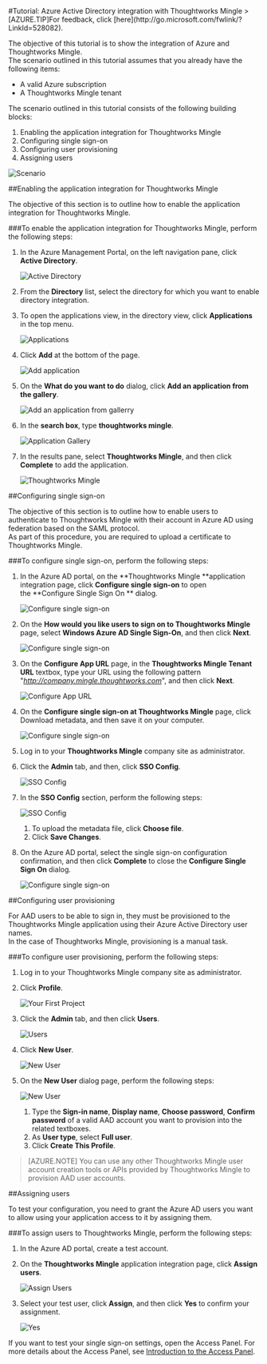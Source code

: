 <properties pageTitle="Tutorial: Azure Active Directory integration with Thoughtworks Mingle | Windows Azure" description="Learn how to use Thoughtworks Mingle with Azure Active Directory to enable single sign-on, automated provisioning, and more!." services="active-directory" authors="MarkusVi"  documentationCenter="na" manager="stevenpo"/>
<tags
	ms.service="active-directory"
	ms.date="08/01/2015"
	wacn.date=""/>
#Tutorial: Azure Active Directory integration with Thoughtworks Mingle
>[AZURE.TIP]For feedback, click [here](http://go.microsoft.com/fwlink/?LinkId=528082).
  
The objective of this tutorial is to show the integration of Azure and Thoughtworks Mingle.  
The scenario outlined in this tutorial assumes that you already have the following items:

-   A valid Azure subscription
-   A Thoughtworks Mingle tenant
  
The scenario outlined in this tutorial consists of the following building blocks:

1.  Enabling the application integration for Thoughtworks Mingle
2.  Configuring single sign-on
3.  Configuring user provisioning
4.  Assigning users

![Scenario](./media/active-directory-saas-thoughtworks-mingle-tutorial/IC785150.png "Scenario")

##Enabling the application integration for Thoughtworks Mingle
  
The objective of this section is to outline how to enable the application integration for Thoughtworks Mingle.

###To enable the application integration for Thoughtworks Mingle, perform the following steps:

1.  In the Azure Management Portal, on the left navigation pane, click **Active Directory**.

    ![Active Directory](./media/active-directory-saas-thoughtworks-mingle-tutorial/IC700993.png "Active Directory")

2.  From the **Directory** list, select the directory for which you want to enable directory integration.

3.  To open the applications view, in the directory view, click **Applications** in the top menu.

    ![Applications](./media/active-directory-saas-thoughtworks-mingle-tutorial/IC700994.png "Applications")

4.  Click **Add** at the bottom of the page.

    ![Add application](./media/active-directory-saas-thoughtworks-mingle-tutorial/IC749321.png "Add application")

5.  On the **What do you want to do** dialog, click **Add an application from the gallery**.

    ![Add an application from gallerry](./media/active-directory-saas-thoughtworks-mingle-tutorial/IC749322.png "Add an application from gallerry")

6.  In the **search box**, type **thoughtworks mingle**.

    ![Application Gallery](./media/active-directory-saas-thoughtworks-mingle-tutorial/IC785151.png "Application Gallery")

7.  In the results pane, select **Thoughtworks Mingle**, and then click **Complete** to add the application.

    ![Thoughtworks Mingle](./media/active-directory-saas-thoughtworks-mingle-tutorial/IC785152.png "Thoughtworks Mingle")

##Configuring single sign-on
  
The objective of this section is to outline how to enable users to authenticate to Thoughtworks Mingle with their account in Azure AD using federation based on the SAML protocol.  
As part of this procedure, you are required to upload a certificate to Thoughtworks Mingle.

###To configure single sign-on, perform the following steps:

1.  In the Azure AD portal, on the **Thoughtworks Mingle **application integration page, click **Configure single sign-on** to open the **Configure Single Sign On ** dialog.

    ![Configure single sign-on](./media/active-directory-saas-thoughtworks-mingle-tutorial/IC785153.png "Configure single sign-on")

2.  On the **How would you like users to sign on to Thoughtworks Mingle** page, select **Windows Azure AD Single Sign-On**, and then click **Next**.

    ![Configure single sign-on](./media/active-directory-saas-thoughtworks-mingle-tutorial/IC785154.png "Configure single sign-on")

3.  On the **Configure App URL** page, in the **Thoughtworks Mingle Tenant URL** textbox, type your URL using the following pattern "*http://company.mingle.thoughtworks.com*", and then click **Next**.

    ![Configure App URL](./media/active-directory-saas-thoughtworks-mingle-tutorial/IC785155.png "Configure App URL")

4.  On the **Configure single sign-on at Thoughtworks Mingle** page, click Download metadata, and then save it on your computer.

    ![Configure single sign-on](./media/active-directory-saas-thoughtworks-mingle-tutorial/IC785156.png "Configure single sign-on")

5.  Log in to your **Thoughtworks Mingle** company site as administrator.

6.  Click the **Admin** tab, and then, click **SSO Config**.

    ![SSO Config](./media/active-directory-saas-thoughtworks-mingle-tutorial/IC785157.png "SSO Config")

7.  In the **SSO Config** section, perform the following steps:

    ![SSO Config](./media/active-directory-saas-thoughtworks-mingle-tutorial/IC785158.png "SSO Config")

    1.  To upload the metadata file, click **Choose file**.
    2.  Click **Save Changes**.

8.  On the Azure AD portal, select the single sign-on configuration confirmation, and then click **Complete** to close the **Configure Single Sign On** dialog.

    ![Configure single sign-on](./media/active-directory-saas-thoughtworks-mingle-tutorial/IC785159.png "Configure single sign-on")

##Configuring user provisioning
  
For AAD users to be able to sign in, they must be provisioned to the Thoughtworks Mingle application using their Azure Active Directory user names.  
In the case of Thoughtworks Mingle, provisioning is a manual task.

###To configure user provisioning, perform the following steps:

1.  Log in to your Thoughtworks Mingle company site as administrator.

2.  Click **Profile**.

    ![Your First Project](./media/active-directory-saas-thoughtworks-mingle-tutorial/IC785160.png "Your First Project")

3.  Click the **Admin** tab, and then click **Users**.

    ![Users](./media/active-directory-saas-thoughtworks-mingle-tutorial/IC785161.png "Users")

4.  Click **New User**.

    ![New User](./media/active-directory-saas-thoughtworks-mingle-tutorial/IC785162.png "New User")

5.  On the **New User** dialog page, perform the following steps:

    ![New User](./media/active-directory-saas-thoughtworks-mingle-tutorial/IC785163.png "New User")

    1.  Type the **Sign-in name**, **Display name**, **Choose password**, **Confirm password** of a valid AAD account you want to provision into the related textboxes.
    2.  As **User type**, select **Full user**.
    3.  Click **Create This Profile**.

>[AZURE.NOTE] You can use any other Thoughtworks Mingle user account creation tools or APIs provided by Thoughtworks Mingle to provision AAD user accounts.

##Assigning users
  
To test your configuration, you need to grant the Azure AD users you want to allow using your application access to it by assigning them.

###To assign users to Thoughtworks Mingle, perform the following steps:

1.  In the Azure AD portal, create a test account.

2.  On the **Thoughtworks Mingle** application integration page, click **Assign users**.

    ![Assign Users](./media/active-directory-saas-thoughtworks-mingle-tutorial/IC785164.png "Assign Users")

3.  Select your test user, click **Assign**, and then click **Yes** to confirm your assignment.

    ![Yes](./media/active-directory-saas-thoughtworks-mingle-tutorial/IC767830.png "Yes")
  
If you want to test your single sign-on settings, open the Access Panel. For more details about the Access Panel, see [Introduction to the Access Panel](https://msdn.microsoft.com/zh-cn/library/dn308586).
